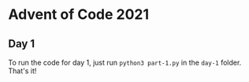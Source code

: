 # Advent of Code 2021

## Day 1

To run the code for day 1, just run `python3 part-1.py` in the `day-1` folder. That's it!
